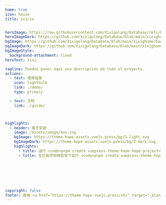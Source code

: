 ```yaml
---
home: true
icon: house
title: inicio


heroImage: https://raw.githubusercontent.com/Xixigolang/Database/refs/heads/main/xixighome/profile/profile1none.png
heroImageDark: https://github.com/Xixigolang/Database/blob/main/xixighome/profile/profile1none1darkmx.png?raw=true
bgImage: https://github.com/Xixigolang/Database/blob/main/xixighome/background/shanghai/shanghai0.jpg?raw=true
bgImageDark: https://github.com/Xixigolang/Database/blob/main/xixighome/background/shanghai/shanghai1.jpg?raw=true
bgImageStyle:
  background-attachment: fixed
heroText: xixi

tagline: Puedes poner aquí una descripción de todo el proyecto.
actions:
  - text: 使用指南
    icon: lightbulb
    link: ./demo/
    type: primary

  - text: 文档
    link: ./guide/



highlights:
  - header: 易于安装
    image: /assets/image/box.svg
    bgImage: https://theme-hope-assets.vuejs.press/bg/3-light.svg
    bgImageDark: https://theme-hope-assets.vuejs.press/bg/3-dark.svg
    highlights:
      - title: 运行 <code>pnpm create vuepress-theme-hope hope-project</code> 以创建一个新的主题项目。
      - title: 在已有项目根目录下运行 <code>pnpm create vuepress-theme-hope add .</code> 以在项目中添加主题。







copyright: false
footer: 使用 <a href="https://theme-hope.vuejs.press/zh/" target="_blank">VuePress Theme Hope</a> 主题 | MIT 协议, 版权所有 © 2019-至今 Mr.Hope
---
```

